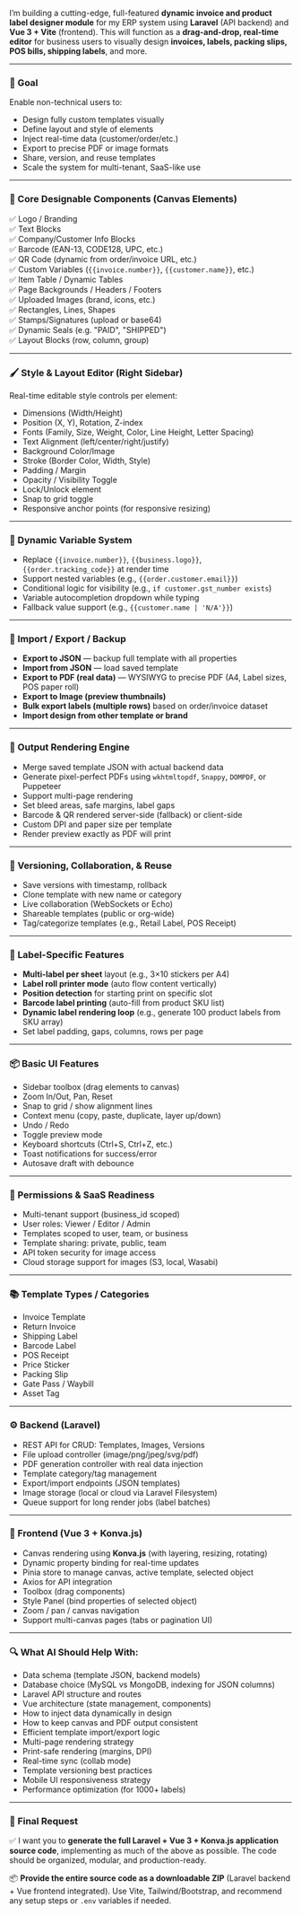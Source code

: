 I’m building a cutting-edge, full-featured **dynamic invoice and product label designer module** for my ERP system using **Laravel** (API backend) and **Vue 3 + Vite** (frontend). This will function as a **drag-and-drop, real-time editor** for business users to visually design **invoices, labels, packing slips, POS bills, shipping labels**, and more.

---

### 🎯 Goal

Enable non-technical users to:

- Design fully custom templates visually  
- Define layout and style of elements  
- Inject real-time data (customer/order/etc.)  
- Export to precise PDF or image formats  
- Share, version, and reuse templates  
- Scale the system for multi-tenant, SaaS-like use

---

### 🧩 Core Designable Components (Canvas Elements)

✅ Logo / Branding  
✅ Text Blocks  
✅ Company/Customer Info Blocks  
✅ Barcode (EAN-13, CODE128, UPC, etc.)  
✅ QR Code (dynamic from order/invoice URL, etc.)  
✅ Custom Variables (`{{invoice.number}}`, `{{customer.name}}`, etc.)  
✅ Item Table / Dynamic Tables  
✅ Page Backgrounds / Headers / Footers  
✅ Uploaded Images (brand, icons, etc.)  
✅ Rectangles, Lines, Shapes  
✅ Stamps/Signatures (upload or base64)  
✅ Dynamic Seals (e.g. "PAID", "SHIPPED")  
✅ Layout Blocks (row, column, group)

---

### 🖌️ Style & Layout Editor (Right Sidebar)

Real-time editable style controls per element:

- Dimensions (Width/Height)  
- Position (X, Y), Rotation, Z-index  
- Fonts (Family, Size, Weight, Color, Line Height, Letter Spacing)  
- Text Alignment (left/center/right/justify)  
- Background Color/Image  
- Stroke (Border Color, Width, Style)  
- Padding / Margin  
- Opacity / Visibility Toggle  
- Lock/Unlock element  
- Snap to grid toggle  
- Responsive anchor points (for responsive resizing)

---

### 🧠 Dynamic Variable System

- Replace `{{invoice.number}}`, `{{business.logo}}`, `{{order.tracking_code}}` at render time  
- Support nested variables (e.g., `{{order.customer.email}}`)  
- Conditional logic for visibility (e.g., `if customer.gst_number exists`)  
- Variable autocompletion dropdown while typing  
- Fallback value support (e.g., `{{customer.name | 'N/A'}}`)

---

### 📂 Import / Export / Backup

- **Export to JSON** — backup full template with all properties  
- **Import from JSON** — load saved template  
- **Export to PDF (real data)** — WYSIWYG to precise PDF (A4, Label sizes, POS paper roll)  
- **Export to Image (preview thumbnails)**  
- **Bulk export labels (multiple rows)** based on order/invoice dataset  
- **Import design from other template or brand**

---

### 📐 Output Rendering Engine

- Merge saved template JSON with actual backend data  
- Generate pixel-perfect PDFs using `wkhtmltopdf`, `Snappy`, `DOMPDF`, or Puppeteer  
- Support multi-page rendering  
- Set bleed areas, safe margins, label gaps  
- Barcode & QR rendered server-side (fallback) or client-side  
- Custom DPI and paper size per template  
- Render preview exactly as PDF will print

---

### 🔁 Versioning, Collaboration, & Reuse

- Save versions with timestamp, rollback  
- Clone template with new name or category  
- Live collaboration (WebSockets or Echo)  
- Shareable templates (public or org-wide)  
- Tag/categorize templates (e.g., Retail Label, POS Receipt)

---

### 💼 Label-Specific Features

- **Multi-label per sheet** layout (e.g., 3×10 stickers per A4)  
- **Label roll printer mode** (auto flow content vertically)  
- **Position detection** for starting print on specific slot  
- **Barcode label printing** (auto-fill from product SKU list)  
- **Dynamic label rendering loop** (e.g., generate 100 product labels from SKU array)  
- Set label padding, gaps, columns, rows per page

---

### 📦 Basic UI Features

- Sidebar toolbox (drag elements to canvas)  
- Zoom In/Out, Pan, Reset  
- Snap to grid / show alignment lines  
- Context menu (copy, paste, duplicate, layer up/down)  
- Undo / Redo  
- Toggle preview mode  
- Keyboard shortcuts (Ctrl+S, Ctrl+Z, etc.)  
- Toast notifications for success/error  
- Autosave draft with debounce

---

### 🔐 Permissions & SaaS Readiness

- Multi-tenant support (business_id scoped)  
- User roles: Viewer / Editor / Admin  
- Templates scoped to user, team, or business  
- Template sharing: private, public, team  
- API token security for image access  
- Cloud storage support for images (S3, local, Wasabi)

---

### 📚 Template Types / Categories

- Invoice Template  
- Return Invoice  
- Shipping Label  
- Barcode Label  
- POS Receipt  
- Price Sticker  
- Packing Slip  
- Gate Pass / Waybill  
- Asset Tag

---

### ⚙️ Backend (Laravel)

- REST API for CRUD: Templates, Images, Versions  
- File upload controller (image/png/jpeg/svg/pdf)  
- PDF generation controller with real data injection  
- Template category/tag management  
- Export/import endpoints (JSON templates)  
- Image storage (local or cloud via Laravel Filesystem)  
- Queue support for long render jobs (label batches)

---

### 🧰 Frontend (Vue 3 + Konva.js)

- Canvas rendering using **Konva.js** (with layering, resizing, rotating)  
- Dynamic property binding for real-time updates  
- Pinia store to manage canvas, active template, selected object  
- Axios for API integration  
- Toolbox (drag components)  
- Style Panel (bind properties of selected object)  
- Zoom / pan / canvas navigation  
- Support multi-canvas pages (tabs or pagination UI)

---

### 🔍 What AI Should Help With:

- Data schema (template JSON, backend models)  
- Database choice (MySQL vs MongoDB, indexing for JSON columns)  
- Laravel API structure and routes  
- Vue architecture (state management, components)  
- How to inject data dynamically in design  
- How to keep canvas and PDF output consistent  
- Efficient template import/export logic  
- Multi-page rendering strategy  
- Print-safe rendering (margins, DPI)  
- Real-time sync (collab mode)  
- Template versioning best practices  
- Mobile UI responsiveness strategy  
- Performance optimization (for 1000+ labels)

---

### 🧪 Final Request

✅ I want you to **generate the full Laravel + Vue 3 + Konva.js application source code**, implementing as much of the above as possible. The code should be organized, modular, and production-ready.

📦 **Provide the entire source code as a downloadable ZIP** (Laravel backend + Vue frontend integrated). Use Vite, Tailwind/Bootstrap, and recommend any setup steps or `.env` variables if needed.

